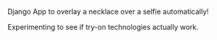 Django App to overlay a necklace over a selfie automatically!

Experimenting to see if try-on technologies actually work.
